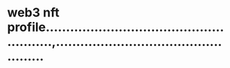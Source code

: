 # web3 nft profile.......................................................,..................................................
